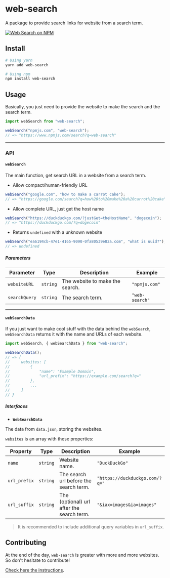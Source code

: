 # web-search
A package to provide search links for website from a search term.

[![Web Search on NPM](https://nodei.co/npm/web-search.png)](https://www.npmjs.com/package/web-search)

## Install

```sh
# Using yarn
yarn add web-search

# Using npm
npm install web-search
```

## Usage

Basically, you just need to provide the website to make the search and the search term.

```ts
import webSearch from "web-search";

webSearch("npmjs.com", "web-search");
// => "https://www.npmjs.com/search?q=web-search"
```

---

### API

#### `webSearch`

The main function, get search URL in a website from a search term.

- Allow compact/human-friendly URL
```ts
webSearch("google.com", "how to make a carrot cake");
// => "https://google.com/search?q=how%20to%20make%20a%20carrot%20cake"
```

- Allow complete URL, just get the host name
```ts
webSearch("https://duckduckgo.com/?justGet=theHostName", "dogecoin");
// => "https://duckduckgo.com/?q=dogecoin"
```

- Returns `undefined` with a unknown website
```ts
webSearch("ea6194cb-47e1-4165-9090-0fa80539e82a.com", "what is uuid?");
// => undefined
```

##### Parameters

| Parameter     | Type     | Description                     | Example        |
| ------------- | -------- | ------------------------------- | -------------- |
| `websiteURL`  | `string` | The website to make the search. | `"npmjs.com"`  |
| `searchQuery` | `string` | The search term.                | `"web-search"` |

---

#### `webSearchData`

If you just want to make cool stuff with the data behind the `webSearch`, `webSearchData` returns it with the name and URLs of each website.

```ts
import webSearch, { webSearchData } from "web-search";

webSearchData();
// => {
//     websites: [
//         {
//             "name": "Example Domain",
//             "url_prefix": "https://example.com/search?q="
//         },
//         ...
//     ]
// }
```

##### Interfaces

- **`WebSearchData`**

The data from `data.json`, storing the websites.

`websites` is an array with these properties:

| Property     | Type     | Description                               | Example                        |
| ------------ | -------- | ----------------------------------------- | ------------------------------ |
| `name`       | `string` | Website name.                             | `"DuckDuckGo"`                 |
| `url_prefix` | `string` | The search url before the search term.    | `"https://duckduckgo.com/?q="` |
| `url_suffix` | `string` | The (optional) url after the search term. | `"&iax=images&ia=images"`      |

> It is recommended to include additional query variables in `url_suffix`.

## Contributing

At the end of the day, `web-search` is greater with more and more websites. So don't hesitate to contribute!

[Check here the instructions](CONTRIBUTING.md).
